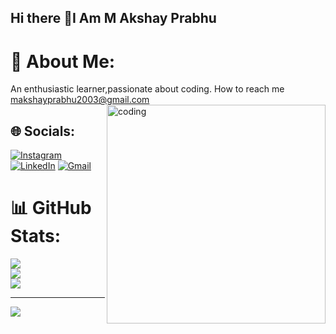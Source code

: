 ## Hi there 👋I Am M Akshay Prabhu

# 💫 About Me:
An enthusiastic learner,passionate about coding.
How to reach me makshayprabhu2003@gmail.com
<img src="https://i.giphy.com/media/v1.Y2lkPTc5MGI3NjExcmM2aWh2dHVnaDY4MHp1bXZ4bndtM243eGQ4NmtqM2p3cWkxbnVmNiZlcD12MV9pbnRlcm5hbF9naWZfYnlfaWQmY3Q9Zw/dWesBcTLavkZuG35MI/giphy.gif" alt="coding" width=350 align="right" top="0">

## 🌐 Socials:
[![Instagram](https://img.shields.io/badge/Instagram-%23E4405F.svg?logo=Instagram&logoColor=white)](https://instagram.com/m_akshay_prabhu) [![LinkedIn](https://img.shields.io/badge/LinkedIn-%230077B5.svg?logo=linkedin&logoColor=white)](https://linkedin.com/in/m-akshay-prabhu-700912229)
[![Gmail](https://img.shields.io/badge/Gmail-%23E4405F.svg?logo=Gmail&logoColor=white)](mailto:makshayprabhu2003@gmail.com)





# 📊 GitHub Stats:
![](https://github-readme-stats.vercel.app/api?username=akshay-899&theme=dark&hide_border=false&include_all_commits=false&count_private=false)<br/>
![](https://github-readme-streak-stats.herokuapp.com/?user=akshay-899&theme=dark&hide_border=false)<br/>
![](https://github-readme-stats.vercel.app/api/top-langs/?username=akshay-899&theme=dark&hide_border=false&include_all_commits=false&count_private=false&layout=compact)




---
[![](https://visitcount.itsvg.in/api?id=akshay-899&icon=0&color=0)](https://visitcount.itsvg.in)


